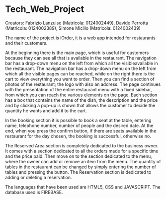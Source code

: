# Tech_Web_Project



Creators: Fabrizio Lanzuise (Matricola: 0124002449),
          Davide Perrotta (Matricola: 0124002389),
          Simone Micillo  (Matricola: 0124002439)
          
The name of the project is iOrder, it is a web app intended for restaurants and their customers.

At the beginning there is the main page, which is  useful for customers because they can see all that is available in the restaurant. 
The navigation bar has a drop-down menu on the left from which all the visibleavailable in the restaurant. The navigation bar has a drop-down menu on the
left from which all the visible pages can be reached, while on the right there is the cart to view everything you want to order.
Then you can find a section of photos of the restaurant; the logo with also an address.
The page continues with the presentation of the entire restaurant menu with a fixed sidebar, from which you can reach the various elements on the page.
Each section has a box that contains the name of the dish, the description and the price and by clicking a pop-up is shown that allows the customer to 
decide the quantity he wants and add it to the cart. 

In the booking section it is possible to book a seat at the table, entering name, telephone number, number of people and the desired date.
At the end, when you press the confirm button, if there are seats available in the restaurant for the day chosen, the booking is successful, otherwise no.

The Reserved Area section is completely dedicated to the business owner. It comes with a section dedicated to all the orders made for a specific time and 
the price paid. Then move on to the section dedicated to the menu, where the owner can add or remove an item from the menu. 
The quantity of tables in the restaurant can be changed by simply entering the number of tables and pressing the button. The Reservation section is 
dedicated to adding or deleting a reservation.

The languages that have been used are HTML5, CSS and JAVASCRIPT. The database used is FIREBASE.


